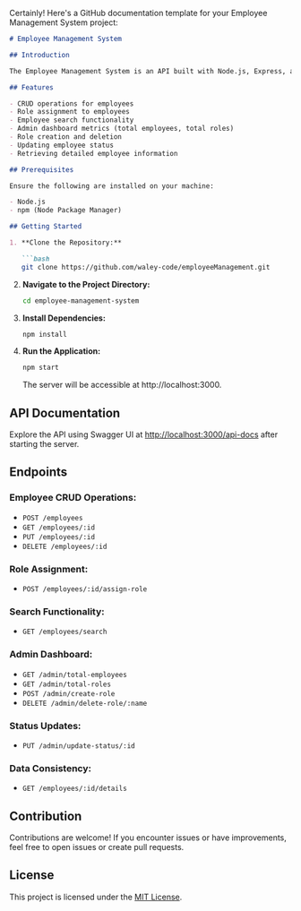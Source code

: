 Certainly! Here's a GitHub documentation template for your Employee Management System project:

```markdown
# Employee Management System

## Introduction

The Employee Management System is an API built with Node.js, Express, and SQLite, providing various functionalities to manage employees, roles, and related operations.

## Features

- CRUD operations for employees
- Role assignment to employees
- Employee search functionality
- Admin dashboard metrics (total employees, total roles)
- Role creation and deletion
- Updating employee status
- Retrieving detailed employee information

## Prerequisites

Ensure the following are installed on your machine:

- Node.js
- npm (Node Package Manager)

## Getting Started

1. **Clone the Repository:**

   ```bash
   git clone https://github.com/waley-code/employeeManagement.git
```

2. **Navigate to the Project Directory:**

   ```bash
   cd employee-management-system
   ```
3. **Install Dependencies:**

   ```bash
   npm install
   ```
4. **Run the Application:**

   ```bash
   npm start
   ```

   The server will be accessible at http://localhost:3000.

## API Documentation

Explore the API using Swagger UI at [http://localhost:3000/api-docs](http://localhost:3000/api-docs) after starting the server.

## Endpoints

### Employee CRUD Operations:

- `POST /employees`
- `GET /employees/:id`
- `PUT /employees/:id`
- `DELETE /employees/:id`

### Role Assignment:

- `POST /employees/:id/assign-role`

### Search Functionality:

- `GET /employees/search`

### Admin Dashboard:

- `GET /admin/total-employees`
- `GET /admin/total-roles`
- `POST /admin/create-role`
- `DELETE /admin/delete-role/:name`

### Status Updates:

- `PUT /admin/update-status/:id`

### Data Consistency:

- `GET /employees/:id/details`

## Contribution

Contributions are welcome! If you encounter issues or have improvements, feel free to open issues or create pull requests.

## License

This project is licensed under the [MIT License](LICENSE).

```

```

